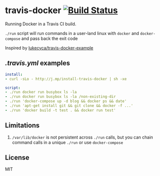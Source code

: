 # travis-docker [![Build Status](https://travis-ci.org/moul/travis-docker.svg?branch=master)](https://travis-ci.org/moul/travis-docker)

Running Docker in a Travis CI build.

`./run` script will run commands in a user-land linux with `docker` and `docker-compose` and pass back the exit code

Inspired by [lukecyca/travis-docker-example](https://github.com/lukecyca/travis-docker-example)


## *.travis.yml* examples

```yaml
install:
- curl -sLo - http://j.mp/install-travis-docker | sh -xe

script:
- ./run docker run busybox ls -la
- ./run docker run busybox ls -la /non-existing-dir
- ./run 'docker-compose up -d blog && docker ps && date'
- ./run 'apt-get install git && git clone && docker -f ...'
- ./run 'docker build -t test . && docker run test'
```

## Limitations

1. `/var/lib/docker` is not persistent across `./run` calls, but you can chain command calls in a unique `./run` or use `docker-compose`



## License

MIT
